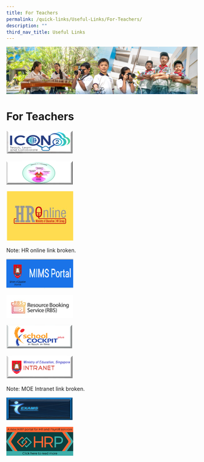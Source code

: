 ```yaml
---
title: For Teachers
permalink: /quick-links/Useful-Links/For-Teachers/
description: ""
third_nav_title: Useful Links
---
```

![](/images/AboutUs.jpg)

For Teachers
============


<p><a href="https://admin.google.com/ac/accountchooser?continue=https://workspace.google.com/dashboard"><img style="width:35%" src="/images/Icon.png"></a></p>

<p><a href="https://academyofsingaporeteachers.moe.edu.sg/professional-excellence/the-singapore-teaching-practice"><img style="width:35%" src="/images/STP.png"></a></p>

<p><a href="https://intranet.moe.gov.sg/hronline/Pages/Home.aspx"><img style="width:35%" src="/images/HR%20online.jpg"></a></p>

Note: HR online link broken.

<p><a href="https://idp.mims.moe.gov.sg/nidp/saml2/sso"><img style="width:35%" src="/images/MIMS.png"></a></p>

<p><a href="https://rbs.avero-tech.com"><img style="width:35%" src="/images/RBS.jpeg"></a></p>

<p><a href="https://schoolcockpit.moe.gov.sg"><img style="width:35%" src="/images/SCP.png"></a></p>

<p><a href="https://intranet.moe.gov.sg/Pages/Home.aspx"><img style="width:35%" src="/images/Intranet.png"></a></p>

Note: MOE Intranet link broken.

<p><a href="https://iexams.seab.gov.sg"><img style="width:35%" src="/images/IEXAMS.png"></a></p>

<p><a href="https://www.hrp.gov.sg/hrp/#/"><img style="width:35%" src="/images/HRP.png"></a></p>